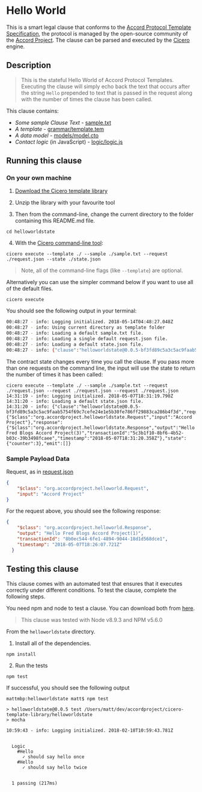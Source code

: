 # Hello World 

This is a smart legal clause that conforms to the [Accord Protocol Template Specification](https://docs.google.com/document/d/1UacA_r2KGcBA2D4voDgGE8jqid-Uh4Dt09AE-shBKR0), the protocol is managed by the open-source community of the [Accord Project](https://accordproject.org). The clause can be parsed and executed by the [Cicero](https://github.com/accordproject/cicero) engine.

## Description

> This is the stateful Hello World of Accord Protocol Templates. Executing the clause will simply echo back the text that occurs after the string `Hello` prepended to text that is passed in the request along with the number of times the clause has been called.

This clause contains:
- *Some sample Clause Text* - [sample.txt](sample.txt)
- *A template* - [grammar/template.tem](grammar/template.tem)
- *A data model* - [models/model.cto](models/model.cto)
- *Contact logic* (in JavaScript) - [logic/logic.js](lib/logic.js)

## Running this clause

### On your own machine

1. [Download the Cicero template library](https://github.com/accordproject/cicero-template-library/archive/master.zip)

2. Unzip the library with your favourite tool

3. Then from the command-line, change the current directory to the folder containing this README.md file.
```
cd helloworldstate
```
4. With the [Cicero command-line tool](https://github.com/accordproject/cicero#installation):
```
cicero execute --template ./ --sample ./sample.txt --request ./request.json --state ./state.json
```
> Note, all of the command-line flags (like `--template`) are optional.

Alternatively you can use the simpler command below if you want to use all of the default files.
```
cicero execute
```

You should see the following output in your terminal:
```bash
00:48:27 - info: Logging initialized. 2018-05-14T04:48:27.048Z
00:48:27 - info: Using current directory as template folder
00:48:27 - info: Loading a default sample.txt file.
00:48:27 - info: Loading a single default request.json file.
00:48:27 - info: Loading a default state.json file.
00:48:27 - info: {"clause":"helloworldstate@0.0.5-bf3fd89c5a3c5ac9faab5754f69c7cefe24e1e5b30fe786ff29883ca286b4f3d","request":{"$class":"org.accordproject.helloworldstate.Request","input":"Accord Project"},"response":{"$class":"org.accordproject.helloworldstate.Response","output":"Hello Fred Blogs Accord Project(1)","transactionId":"70413c61-f4d6-4abc-9179-4dc143057d93","timestamp":"2018-05-14T04:48:27.822Z"},"state":{"counter":1},"emit":[]}
```

The contract state changes every time you call the clause. If you pass more than one requests on the command line, the input will use the state to return the number of times it has been called:

```
cicero execute --template ./ --sample ./sample.txt --request ./request.json --request ./request.json --request ./request.json
14:31:19 - info: Logging initialized. 2018-05-07T18:31:19.790Z
14:31:20 - info: Loading a default state.json file.
14:31:20 - info: {"clause":"helloworldstate@0.0.5-bf3fd89c5a3c5ac9faab5754f69c7cefe24e1e5b30fe786ff29883ca286b4f3d","request":{"$class":"org.accordproject.helloworldstate.Request","input":"Accord Project"},"response":{"$class":"org.accordproject.helloworldstate.Response","output":"Hello Fred Blogs Accord Project(3)","transactionId":"5c3b1f10-8bf6-4b52-b03c-39b3498fcaee","timestamp":"2018-05-07T18:31:20.358Z"},"state":{"counter":3},"emit":[]}
```

### Sample Payload Data

Request, as in [request.json](https://github.com/accordproject/cicero-template-library/blob/master/helloworld/request.json)
```json
{
    "$class": "org.accordproject.helloworld.Request",
    "input": "Accord Project"
}

```

For the request above, you should see the following response:
```json
{
    "$class": "org.accordproject.helloworld.Response",
    "output": "Hello Fred Blogs Accord Project(1)",
    "transactionId": "8b0ec544-6fe1-4894-9044-18d1d568dce1",
    "timestamp": "2018-05-07T18:26:07.721Z"
  }
```


## Testing this clause

This clause comes with an automated test that ensures that it executes correctly under different conditions. To test the clause, complete the following steps.

You need npm and node to test a clause. You can download both from [here](https://nodejs.org/).

> This clause was tested with Node v8.9.3 and NPM v5.6.0

From the `helloworldstate` directory.

1. Install all of the dependencies.
```
npm install
```

2. Run the tests
```
npm test
```
If successful, you should see the following output
```
mattmbp:helloworldstate matt$ npm test

> helloworldstate@0.0.5 test /Users/matt/dev/accordproject/cicero-template-library/helloworldstate
> mocha

10:59:43 - info: Logging initialized. 2018-02-18T10:59:43.781Z


  Logic
    #Hello
      ✓ should say hello once
    #Hello
      ✓ should say hello twice


  1 passing (217ms)
```
